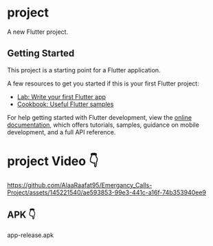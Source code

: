 # project

A new Flutter project.

## Getting Started

This project is a starting point for a Flutter application.

A few resources to get you started if this is your first Flutter project:

- [Lab: Write your first Flutter app](https://docs.flutter.dev/get-started/codelab)
- [Cookbook: Useful Flutter samples](https://docs.flutter.dev/cookbook)

For help getting started with Flutter development, view the
[online documentation](https://docs.flutter.dev/), which offers tutorials,
samples, guidance on mobile development, and a full API reference.
# project Video 👇
https://github.com/AlaaRaafat95/Emergancy_Calls-Project/assets/145221540/ae593853-99e3-441c-a16f-74b353940ee9
## APK 👇
app-release.apk
